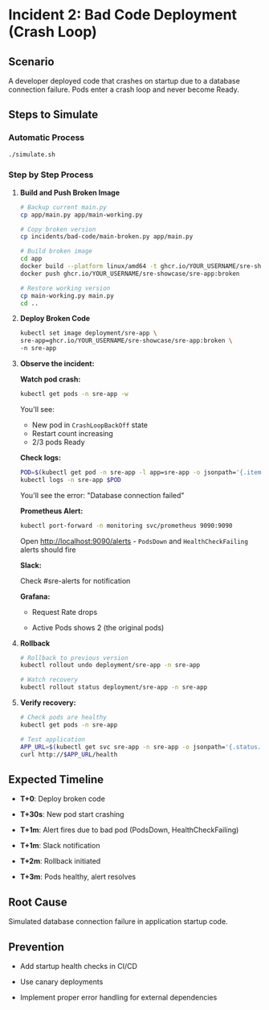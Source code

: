 # Incident 2: Bad Code Deployment (Crash Loop)

## Scenario

A developer deployed code that crashes on startup due to a database connection failure. Pods enter a crash loop and never become Ready.

## Steps to Simulate

### Automatic Process

```bash
./simulate.sh
```

### Step by Step Process

1. **Build and Push Broken Image**

    ```bash
    # Backup current main.py
    cp app/main.py app/main-working.py

    # Copy broken version
    cp incidents/bad-code/main-broken.py app/main.py

    # Build broken image
    cd app
    docker build --platform linux/amd64 -t ghcr.io/YOUR_USERNAME/sre-showcase/sre-app:broken .
    docker push ghcr.io/YOUR_USERNAME/sre-showcase/sre-app:broken

    # Restore working version
    cp main-working.py main.py
    cd ..
    ```

1. **Deploy Broken Code**

    ```bash
    kubectl set image deployment/sre-app \
    sre-app=ghcr.io/YOUR_USERNAME/sre-showcase/sre-app:broken \
    -n sre-app
    ```

1. **Observe the incident:**

    **Watch pod crash:**

    ```bash
    kubectl get pods -n sre-app -w
    ```

    You'll see:
    - New pod in `⁠CrashLoopBackOff` state
    - Restart count increasing
    - 2/3 pods Ready

    **Check logs:**

    ```bash
    POD=$(kubectl get pod -n sre-app -l app=sre-app -o jsonpath='{.items[0].metadata.name}')
    kubectl logs -n sre-app $POD
    ```

    You'll see the error: "Database connection failed"

    **Prometheus Alert:**

    ```bash
    kubectl port-forward -n monitoring svc/prometheus 9090:9090
    ```

    Open <http://localhost:9090/alerts> - `⁠PodsDown` and `HealthCheckFailing` alerts should fire

    **Slack:**

    Check #sre-alerts for notification

    **Grafana:**

    - Request Rate drops

    - Active Pods shows 2 (the original pods)

1. **Rollback**

    ```bash
    # Rollback to previous version
    kubectl rollout undo deployment/sre-app -n sre-app

    # Watch recovery
    kubectl rollout status deployment/sre-app -n sre-app
    ```

1. **Verify recovery:**

    ```bash
    # Check pods are healthy
    kubectl get pods -n sre-app

    # Test application
    APP_URL=$(kubectl get svc sre-app -n sre-app -o jsonpath='{.status.loadBalancer.ingress[0].hostname}')
    curl http://$APP_URL/health
    ```

## Expected Timeline

- **T+0**: Deploy broken code

- **T+30s**: New pod start crashing

- **T+1m**: Alert fires due to bad pod (PodsDown, HealthCheckFailing)

- **T+1m**: Slack notification

- **T+2m**: Rollback initiated

- **T+3m**: Pods healthy, alert resolves

## Root Cause

Simulated database connection failure in application startup code.

## Prevention

- Add startup health checks in CI/CD

- Use canary deployments

- Implement proper error handling for external dependencies
